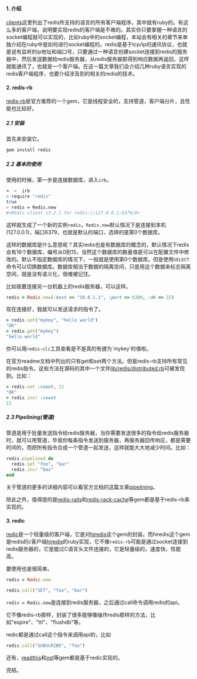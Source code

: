 #### 1. 介绍

[clients](http://redis.io/clients)这里列出了redis所支持的语言的所有客户端程序，其中就有ruby的。有这么多的客户端，说明要实现redis的客户端是不难的。其实你只要掌握一种语言的socket编程就可以实现的，比如ruby中的socket编程，本站会有相关的章节来单独介绍在ruby中是如何进行socket编程的。redis是基于tcp/ip的通讯协议，也就是说有监听的ip地址和端口号，只要通过一种语言创建socket连接到redis的服务器中，然后发送数据给redis服务器，从redis服务器那得到响应数据再返回，这样就能通讯了，也就是一个客户端。在这一篇文章我们会介绍几种ruby语言实现的redis客户端程序，也要介绍涉及到的相关的redis的技术。

#### 2. redis-rb

[redis-rb](https://github.com/redis/redis-rb)是官方推荐的一个gem，它是线程安全的，支持管道，客户端分片，且性能也比较好。


##### 2.1 安装
首先来安装它。

``` bash
gem install redis
```

##### 2.2 基本的使用

使用的时候，第一步是连接数据库，进入`irb`。

``` bash
➜  ~  irb
> require "redis"
true
> redis = Redis.new
#<Redis client v3.2.1 for redis://127.0.0.1:6379/0>
```

这样就生成了一个新的实例`redis`，`Redis.new`默认情况下是连接到本机(127.0.0.1)，端口6379，也就是默认的端口，选择的是第0个数据库。

这样的数据库是什么意思呢？其实redis也是有数据库的概念的，默认情况下redis会有16个数据库，编号从0到15，当然这个数据库的数量值是可以在配置文件中修改的。默认不指定数据库的情况下，一般就是使用第0个数据库。但是使用`SELECT`命令可以切换数据库。数据库相当于数据的隔离空间，只是用这个数据来标志隔离空间，就是没有语义化，很难被记住。

比如我要连接另一台机器上的redis服务器，可以这样。

``` ruby
redis = Redis.new(:host => "10.0.1.1", :port => 6380, :db => 15)
```

现在连接好，我就可以发送请求的指令了。

``` ruby
> redis.set("mykey", "hello world")
"OK"
> redis.get("mykey")
"hello world"
```

你可以用`redis-cli`工具查看是不是真的有键为`mykey'的值啦。

在官方readme文档中列出的只有get和set两个方法。但是redis-rb支持所有常见的redis指令。这些方法在源码的其中一个文件[lib/redis/distributed.rb](https://github.com/redis/redis-rb/blob/master/lib/redis/distributed.rb)可被发现到。比如：

``` ruby
> redis.set :count, 12
"OK"
> redis.incr :count
13
```

##### 2.3 Pipelining(管道)

管道是用于批量发送指令给redis服务器，当你需要发送很多的指令给redis服务器时，就可以用管道，毕竟你每条指令发送到服务器，再服务器回传响应，都是需要时间的，而把所有指令合成一个管道一起发送，这样就能大大地减少时间。比如：

``` ruby
redis.pipelined do
  redis.set "foo", "bar"
  redis.incr "baz"
end
```

关于管道的更多的详细内容可以看官方文档的这篇文章[pipelining](http://redis.io/topics/pipelining)。

除此之外，值得提的是[redis-rails](https://github.com/redis-store/redis-rails)和[redis-rack-cache](https://github.com/redis-store/redis-rack-cache)等gem都是基于redis-rb来实现的。

#### 3. redic

[redic](https://github.com/amakawa/redic)是一个轻量级的客户端，它是对[hiredis](https://github.com/redis/hiredis-rb)这个gem的封装。而hiredis这个gem是redis的c客户端[hiredis](https://github.com/redis/hiredis)的ruby实现，它不像`redis-rb`可能是通过socket连接到redis服务器的，它是能过C语言头文件连接的，它是轻量级的，速度快，性能高。

要使用也是很简单。

``` ruby
redis = Redic.new

redis.call("SET", "foo", "bar")
```

`redis = Redic.new`是连接到redis服务器，之后通过call命令调用redis的api。

它不像redis-rb那样，封装了很多能够像操作redis那样的方法，比如"expire"、"ttl"、"flushdb"等。

redic都是通过call这个指令来调用api的，比如

``` ruby
redis.call("SUBSCRIBE", "foo")
```

还有，[readthis](https://github.com/sorentwo/readthis)和[ost](https://github.com/soveran/ost)等gem都是基于redic实现的。

完结。
